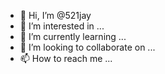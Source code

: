 - 👋 Hi, I’m @521jay
- 👀 I’m interested in ...
- 🌱 I’m currently learning ...
- 💞️ I’m looking to collaborate on ...
- 📫 How to reach me ...

<!---
521jay/521jay is a ✨ special ✨ repository because its `README.md` (this file) appears on your GitHub profile.
You can click the Preview link to take a look at your changes.
--->
